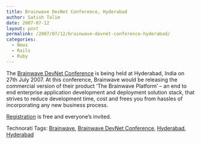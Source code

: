 ```yaml
---
title: Brainwave DevNet Conference, Hyderabad
author: Satish Talim
date: 2007-07-12
layout: post
permalink: /2007/07/12/brainwave-devnet-conference-hyderabad/
categories:
  - News
  - Rails
  - Ruby
---
```

<div>
  <p>
    The <a href="http://www.brainwavelive.com/company/bwlaunch.html">Brainwave DevNet Conference</a> is being held at Hyderabad, India on 27th July 2007. At this conference, Brainwave would be releasing the commercial version of their product &#8216;The Brainwave Platform&#8217; &#8211; an end to end enterprise application development and deployment solution stack, that strives to reduce development time, cost and frees you from hassles of incorporating any new business process.
  </p>
  
  <p>
    <a href="http://www.brainwavelive.com/company/e_re_1.php">Registration</a> is free and everyone&#8217;s invited.
  </p>
</div>

Technorati Tags: <a href="http://technorati.com/tag/Brainwave" rel="tag">Brainwave</a>, <a href="http://technorati.com/tag/Brainwave+DevNet+Conference" rel="tag">Brainwave DevNet Conference</a>, <a href="http://technorati.com/tag/Hyderabad" rel="tag"> Hyderabad</a>, <a href="http://technorati.com/tag/Hyderabad" rel="tag">Hyderabad</a>
